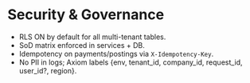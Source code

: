 # Security & Governance
- RLS ON by default for all multi-tenant tables.
- SoD matrix enforced in services + DB.
- Idempotency on payments/postings via `X-Idempotency-Key`.
- No PII in logs; Axiom labels {env, tenant_id, company_id, request_id, user_id?, region}.
